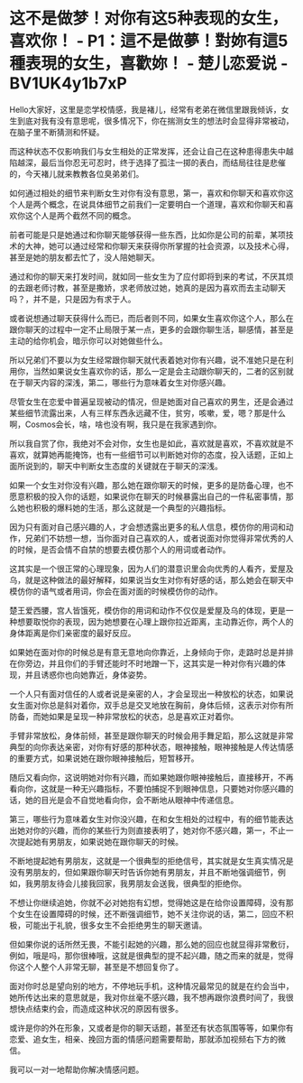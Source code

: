 # 这不是做梦！对你有这5种表现的女生，喜欢你！ - P1：這不是做夢！對妳有這5種表現的女生，喜歡妳！ - 楚儿恋爱说 - BV1UK4y1b7xP

Hello大家好，这里是恋学校情感，我是褚儿，经常有老弟在微信里跟我倾诉，女生到底对我有没有意思呢，很多情况下，你在揣测女生的想法时会显得非常被动，在脑子里不断猜测和怀疑。

而这种状态不仅影响我们与女生相处的正常发挥，还会让自己在这种患得患失中越陷越深，最后当你忍无可忍时，终于选择了孤注一掷的表白，而结局往往是悲催的，今天褚儿就来教教各位臭弟弟们。

如何通过相处的细节来判断女生对你有没有意思，第一，喜欢和你聊天和喜欢你这个人是两个概念，在说具体细节之前我们一定要明白一个道理，喜欢和你聊天和喜欢你这个人是两个截然不同的概念。

前者可能是只是她通过和你聊天能够获得一些东西，比如你是公司的前辈，某项技术的大神，她可以通过经常和你聊天来获得你所掌握的社会资源，以及技术心得，甚至是她的朋友都去忙了，没人陪她聊天。

通过和你的聊天来打发时间，就如同一些女生为了应付即将到来的考试，不厌其烦的去跟老师讨教，甚至是撒娇，求老师放过她，她真的是因为喜欢而去主动聊天吗？，并不是，只是因为有求于人。

或者说想通过聊天获得什么而已，而后者则不同，如果女生喜欢你这个人，那么在跟你聊天的过程中一定不止局限于某一点，更多的会跟你聊生活，聊感情，甚至是主动的给你机会，暗示你可以对她做些什么。

所以兄弟们不要以为女生经常跟你聊天就代表着她对你有兴趣，说不准她只是在利用你，当然如果说女生喜欢你的话，那么一定是会主动跟你聊天的，二者的区别就在于聊天内容的深浅，第二，哪些行为意味着女生对你感兴趣。

尽管女生在恋爱中普遍呈现被动的情况，但是她面对自己喜欢的男生，还是会通过某些细节流露出来，人有三样东西永远藏不住，贫穷，咳嗽，爱，嗯？那是什么啊，Cosmos会长，啥，啥也没有啊，我只是在我家遇到你。

所以我自赏了你，我绝对不会对你，女生也是如此，喜欢就是喜欢，不喜欢就是不喜欢，就算她再能掩饰，也有一些细节可以判断她对你的态度，投入话题，正如上面所说到的，聊天中判断女生态度的关键就在于聊天的深浅。

如果一个女生对你没有兴趣，那么她在跟你聊天的时候，更多的是防备心理，也不愿意积极的投入你的话题，如果说你在聊天的时候暴露出自己的一件私密事情，那么她也积极的爆料她的生活，那么这就是一个典型的兴趣指标。

因为只有面对自己感兴趣的人，才会想透露出更多的私人信息，模仿你的用词和动作，兄弟们不妨想一想，当你面对自己喜欢的人，或者说面对你觉得非常优秀的人的时候，是否会情不自禁的想要去模仿那个人的用词或者动作。

这其实是一个很正常的心理现象，因为人们的潜意识里会向优秀的人看齐，爱屋及乌，就是这种做法的最好解释，如果说当女生对你有好感的话，那么她会在聊天中模仿你的语气或者用词，你会在面对面的时候模仿你的动作。

楚王爱西腰，宫人皆饿死，模仿你的用词和动作不仅仅是爱屋及乌的体现，更是一种想要取悦你的表现，因为她想要在心理上跟你拉近距离，主动靠近你，两个人的身体距离是你们亲密度的最好反应。

如果她在面对你的时候总是有意无意地向你靠近，上身倾向于你，走路时总是并排在你旁边，并且你们的手臂还能时不时地蹭一下，这其实是一种对你有兴趣的体现，并且诱惑你也向她靠近，身体姿势。

一个人只有面对信任的人或者说是亲密的人，才会呈现出一种放松的状态，如果说女生面对你总是斜对着你，双手总是交叉地放在胸前，身体后倾，这表示对你有所防备，而她如果是呈现一种非常放松的状态，总是喜欢正对着你。

手臂非常放松，身体前倾，甚至是跟你聊天的时候会用手舞足蹈，那么这就是非常典型的向你表达亲密，对你有好感的那种状态，眼神接触，眼神接触是人传达情感的重要方式，如果说她在跟你眼神接触后，短暂移开。

随后又看向你，这说明她对你有兴趣，而如果她跟你眼神接触后，直接移开，不再看向你，这就是一种无兴趣指标，不要怕捕捉不到眼神信息，只要她对你感兴趣的话，她的目光是会不自觉地看向你，会不断地从眼神中传递信息。

第三，哪些行为意味着女生对你没兴趣，在和女生相处的过程中，有的细节能表达出她对你的兴趣，而你的某些行为则直接表明了，她对你不感兴趣，第一，不止一次提起她有男朋友，如果说她在跟你聊天的时候。

不断地提起她有男朋友，这就是一个很典型的拒绝信号，其实就是女生真实情况是没有男朋友的，但如果跟你聊天时告诉你她有男朋友，并且不断地强调细节，例如，我男朋友待会儿接我回家，我男朋友会送我，很典型的拒绝你。

不想让你继续追她，你就不必对她抱有幻想，觉得她这是在给你设置障碍，没有那个女生在设置障碍的时候，还不断强调细节，她不关注你说的话，第二，回应不积极，可能出于礼貌，很多女生不会拒绝男生的聊天邀请。

但如果你说的话所然无畏，不能引起她的兴趣，那么她的回应也就显得非常敷衍，例如，哦是吗，那你很棒哦，这就是很典型的提不起兴趣，随之而来的就是，觉得你这个人整个人非常无聊，甚至是不想回复你了。

面对你时总是望向别的地方，不停地玩手机，这种情况最常见的就是在约会当中，她所传达出来的意思就是，我对你丝毫不感兴趣，我不想再跟你浪费时间了，我很想快点结束约会，而造成这种状况的原因有很多。

或许是你的外在形象，又或者是你的聊天话题，甚至还有状态氛围等等，如果你有恋爱、追女生，相亲、挽回方面的情感问题需要帮助，那就添加视频右下方的微信。

我可以一对一地帮助你解决情感问题。